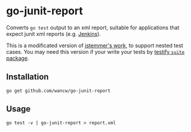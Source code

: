 go-junit-report
===============

Converts `go test` output to an xml report, suitable for applications that
expect junit xml reports (e.g. [Jenkins](http://jenkins-ci.org)).

This is a modificated version of [jstemmer's work](https://github.com/jstemmer/go-junit-report), to support nested test cases. You may need this version if your write your tests by [testify `suite` package](https://github.com/stretchr/testify#suite-package).

Installation
------------

	go get github.com/wancw/go-junit-report

Usage
-----

	go test -v | go-junit-report > report.xml

